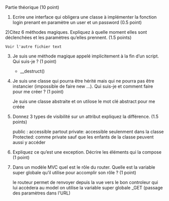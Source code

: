 Partie théorique (10 point)

1) Ecrire une interface qui obligera une classe à implémenter la fonction login prenant en paramètre un user et un password (0.5 point) 

    <?php

    interface UserInterface {


        public function login($user, $password);

    }


2)Citez 6 méthodes magiques. Expliquez à quelle moment elles sont déclenchées et les paramètres qu’elles prennent. (1.5 points) 

    Voir l'autre fichier text


3) Je suis une méthode magique appelé implicitement à la fin d’un script. Qui suis-je ? (1 point)

    - __destruct()


4)  Je suis une classe qui pourra être hérité mais qui ne pourra pas être instancier (impossible de faire new ...). Qui suis-je et comment faire pour me créer ? (1 point)

    Je suis une classe abstraite et on utilose le mot clé abstract pour me créée



5) Donnez 3 types de visibilité sur un attribut expliquez la différence. (1.5 points) 


    public : accessible partout
    private: accessible seulenment dans la classe
    Protected:  comme private sauf que les enfants de la classe peuvent aussi y accéder


6) Expliquez ce qu’est une exception. Décrire les éléments qui la compose (1 point)




7) Dans un modèle MVC quel est le rôle du router. Quelle est la variable super globale qu’il utilise pour accomplir son rôle ? (1 point)


    le routeur permet de renvoyer depuis la vue vers le bon controleur qui lui accèdera au model
    on utilise la variable super globale _GET (passage des paramètres dans l'URL)



